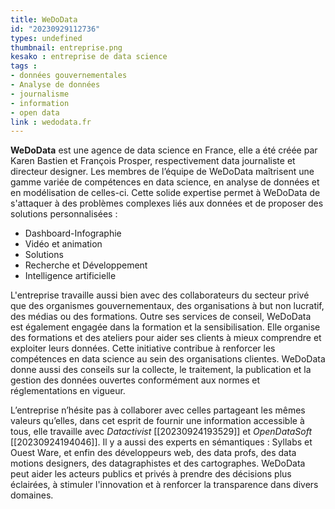 ```yaml
---
title: WeDoData
id: "20230929112736"
types: undefined
thumbnail: entreprise.png
kesako : entreprise de data science
tags :
- données gouvernementales
- Analyse de données
- journalisme
- information
- open data
link : wedodata.fr
---
```

**WeDoData** est une agence de data science en France, elle a été créée par Karen Bastien et François Prosper, respectivement data journaliste et directeur designer. Les membres de l’équipe de WeDoData maîtrisent une gamme variée de compétences en data science, en analyse de données et en modélisation de celles-ci. Cette solide expertise permet à WeDoData de s'attaquer à des problèmes complexes liés aux données et de proposer des solutions personnalisées :
- Dashboard-Infographie
- Vidéo et animation 
- Solutions
- Recherche et Développement 
- Intelligence artificielle

L'entreprise travaille aussi bien avec des collaborateurs du secteur privé que des organismes gouvernementaux, des organisations à but non lucratif, des médias ou des formations. Outre ses services de conseil, WeDoData est également engagée dans la formation et la sensibilisation. Elle organise des formations et des ateliers pour aider ses clients à mieux comprendre et exploiter leurs données. Cette initiative contribue à renforcer les compétences en data science au sein des organisations clientes. WeDoData donne aussi des conseils sur la collecte, le traitement, la publication et la gestion des données ouvertes conformément aux normes et réglementations en vigueur.

L’entreprise n’hésite pas à collaborer avec celles partageant les mêmes valeurs qu’elles, dans cet esprit de fournir une information accessible à tous, elle travaille avec *Datactivist* [[20230924193529]] et *OpenDataSoft* [[20230924194046]]. Il y a aussi des experts en sémantiques : Syllabs et Ouest Ware, et enfin des développeurs web, des data profs, des data motions designers, des datagraphistes et des cartographes. WeDoData peut aider les acteurs publics et privés à prendre des décisions plus éclairées, à stimuler l'innovation et à renforcer la transparence dans divers domaines.
